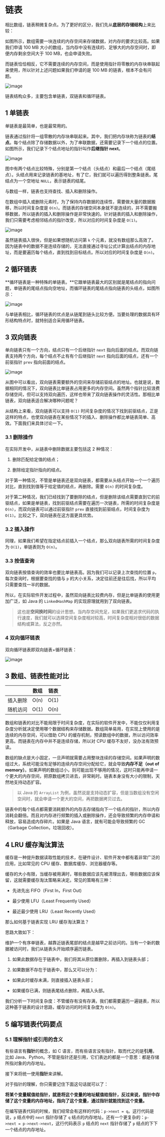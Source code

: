 # 链表

相比数组，链表稍微复杂点。为了更好的区分，我们先从**底层的存储结构**上来比较：

如图所示，数组需要一块连续的内存空间来存储数据，对内存的要求比较高。如果我们申请 100 MB 大小的数组，当内存中没有连续的、足够大的内存空间时，即便内存剩余空间大于 100 MB，也会申请失败。

而链表恰恰相反，它不需要连续的内存空间，而是使用指针将零散的内存块串联起来使用，所以针对上述问题如果我们申请的是 100 MB 的链表，根本不会有问题。

![image](https://github.com/TomatoZ7/notes-of-tz/blob/master/DataStructuresAndAlgorithms/image/linked_list_1.jpg)

链表结构众多，主要包含单链表，双链表和循环链表。

## 1 单链表

单链表是最简单，也是最常用的。

链表通过指针将一组零散的内存块串联起来。其中，我们把内存块称为链表的**结点**。每个结点除了存储数据以外，为了串联数据，还需要记录下一个结点的位置。如图所示，我们记录下个结点地址的指针叫作**后继指针 next**。

![image](https://github.com/TomatoZ7/notes-of-tz/blob/master/DataStructuresAndAlgorithms/image/linked_list_2.jpg)

图中有两个结点比较特殊，分别是第一个结点（头结点）和最后一个结点（尾结点）。头结点用来记录链表的基地址，有了它，我们就可以遍历得到整条链表。尾结点为一个空地址 `NULL`，表示链表的结尾。

与数组一样，链表也支持查找、插入和删除操作。

在数组中插入或删除元素时，为了保持内存数据的连续性，需要做大量的数据搬移，所以时间复杂度是 `O(n)`。而链表的存储空间本身就不是连续的，并不需要搬移数据，所以链表的插入和删除操作是非常快速的。针对链表的插入和删除操作，我们只需要考虑相邻结点的指针改变，所以对应的时间复杂度是 `O(1)`。

![image](https://github.com/TomatoZ7/notes-of-tz/blob/master/DataStructuresAndAlgorithms/image/linked_list_3.jpg)

虽然链表插入很快，但是如果想随机访问第 `k` 个元素，就没有数组那么高效了。因为链表中的数据不是连续存储的，无法直接通过寻址公式计算出结点的内存地址，而是要遍历每个结点，直到找到目标结点。所以对应的时间复杂度是 `O(n)`。

## 2 循环链表

**循环链表是一种特殊的单链表。**它跟单链表最大的区别就是尾结点的指向问题，单链表的尾结点指向空地址，而循环链表的尾结点指向链表的头结点，如图所示：

![image](https://github.com/TomatoZ7/notes-of-tz/blob/master/DataStructuresAndAlgorithms/image/linked_list_4.jpg)

与单链表相比，循环链表的优点是从链尾到链头比较方便。当要处理的数据具有环形结构特点时，就特别适合采用循环链表。

## 3 双向链表

单向链表只有一个方向，结点只有一个后继指针 `next` 指向后面的结点。而双向链表支持两个方向，每个结点不止有有个后继指针 `next` 指向后面的结点，还有一个前驱指针 `prev` 指向前面的结点。

![image](https://github.com/TomatoZ7/notes-of-tz/blob/master/DataStructuresAndAlgorithms/image/linked_list_5.jpg)

从图中可以看出，双向链表需要额外的空间来存储前驱结点的地址。也就是说，数据相同的情况下，双向链表比单链表占用更多的内存空间。虽然两个指针比较浪费存储空间，但可以支持双向遍历，这样也带来了双向链表操作的灵活性。那相比单链表，双向链表适合解决哪种问题呢？

从结构上来看，双向链表可以支持 `O(1)` 时间复杂度的情况下找到前驱结点，正是这样的特点，也使双向链表在某些情况下的插入、删除操作都比单链表简单、高效。下面我们来具体讨论一下。

### 3.1 删除操作

在实际开发中，从链表中删除数据主要包括这 2 种情况：

1. 删除匹配给定值的结点；

2. 删除给定指针指向的结点。

对于第一种情况，不管是单链表还是双向链表，都需要从头结点开始一个一个遍历对比，直到找到值等于给定值的结点，再删除。需要 `O(n)` 的时间复杂度。

对于第二种情况，我们已经找到了要删除的结点，但是删除该结点需要直到它的前驱结点，如果是单链表，找到前驱结点需要在遍历一次链表，所需的时间复杂度是 `O(n)`，而双向链表可以通过前驱指针 `prev` 直接找到前驱结点，时间复杂度为 `O(1)`。比较之下，双向链表在这方面更具优势。

### 3.2 插入操作

同理，如果我们希望在指定结点前插入一个结点，那么双向链表所需的时间复杂度为 `O(1)`，单链表则为 `O(n)`。

### 3.3 按值查询

双向链表按值查询的效率也要比单链表高。因为我们可以记录上次查找的位置 `p`，每次查询时，根据要查找的值与 `p` 的大小关系，决定往前还是往后找，所以平均只需要查找一半的数据。

所以，在实际软件开发过程中，虽然双向链表比较费内存，但是比单链表的使用更加广泛，如 Java 的 `LinkedHashMap` 的实现原理就用到了双向链表。

> 这也是**空间换时间**的设计思想。当内存空间充足，如果我们更追求代码的执行速度，我们就可以选择空间复杂度相对较高，时间复杂度相对很低的数据结构或算法，反之亦然。

### 4 双向循环链表

双向循环链表即双向链表+循环链表：

![image](https://github.com/TomatoZ7/notes-of-tz/blob/master/DataStructuresAndAlgorithms/image/linked_list_6.jpg)

## 3 数组、链表性能对比

| | 数组 | 链表 |
| :-: | :-: | :-: |
| 插入删除 | O(n) | O(1) |
| 随机访问 | O(1) | O(n) | 

数组和链表的对比不能局限于时间复杂度，在实际的软件开发中，不能仅仅利用复杂度分析就决定使用哪个数据结构来存储数据。数组简单易用，在实现上使用的是连续的内存空间，可以借助 CPU 的缓存机制，预读数组中的数据，所以访问效率更高。而链表在内存中并不是连续存储，所以对 CPU 缓存不友好，没办法有效预读。

数组的缺点是大小固定，一旦声明就需要占用整块连续的存储空间。如果声明的数组过大，系统可能没有足够的连续内存空间分配给它，就会导致**内存不足（out of memory）**。如果声明的数组过小，则可能出现不够用的情况，这时只能再申请一个更大的内存空间，把原数组拷贝进去，非常耗时。链表本身没有大小的限制，天然地支持动态扩容。

> 以 Java 的 `ArrayList` 为例，虽然说是支持动态扩容，但是当数组没有空闲空间时，就会申请一个更大的空间，再把数据拷贝过去。

链表中的每个结点都需要消耗额外的内存去存储指向下一个结点的指针，所以内存消耗会翻倍。而且对内存进行频繁的插入或删除操作，还会导致频繁的内存申请和释放，容易造成内存碎片。如果是 Java 语言，就有可能会导致频繁的 GC（Garbage Collection，垃圾回收）。

## 4 LRU 缓存淘汰算法

缓存是一种提升数据读取性能的技术，在硬件设计、软件开发中都有着非常广泛的应用，比如常见的 CPU 缓存、数据库缓存、浏览器缓存等。

缓存的大小有限，当缓存被用满时，哪些数据应该先被清理出去，哪些数据应该保留，这就需要缓存淘汰策略来决定。常见的策略有三种：

+ 先进先出 FIFO（First In，First Out)

+ 最少使用 LFU（Least Frequently Used）

+ 最近最少使用 LRU（Least Recently Used）

那么如何基于链表实现 LRU 缓存淘汰算法？

思路大致如下：

维护一个有序单链表，越靠近链表尾部的结点是越早之前访问的。当有一个新的数据被访问时，我们从链表头开始顺序遍历链表。

1. 如果此数据存在于链表中，我们将其从原位置删除，再插入到链表头部；

2. 如果数据不存在于链表中，那么又可以分为：

+ 如果此时缓存未满，则直接插入链表头部；

+ 如果缓存已满，则链表尾结点删除，再插入头部。

我们分析一下时间复杂度：不管缓存有没有存满，我们都需要遍历一遍链表，所以这种基于链表的设计思路，缓存访问的时间复杂度为 `O(n)`。

## 5 编写链表代码要点

### 5.1 理解指针或引用的含义

有些语言有**指针**的概念，如 C 语言，而有些语言没有指针，取而代之的是**引用**，比如 Java、Python。不管是指针还是引用，它们表达的都是一个意思：都是存储所指对象的内存地址。

接下来将统一使用**指针**来讲解。

对于指针的理解，你只需要记住下面这句话就可以了：

**将某个变量赋值给指针，就是将这个变量的地址赋值给指针，反过来说，指针中存储了这个变量的内存地址，指向了这个变量，通过指针就能找到这个变量。**

在编写链表代码的时候，我们经常会有这样的代码：`p->next = q`。这行代码是说，`p` 结点中的 `next` 指针存储了 `q` 结点的内存地址。还有一个更复杂的：`p->next = p->next->next`，这行代码表示 `p` 结点的 `next` 指针存储了 `p` 结点的下下一个结点的内存地址。